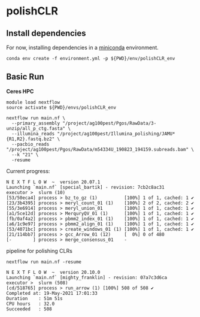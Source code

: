 # polishCLR

## Install dependencies

For now, installing dependencies in a [miniconda](https://docs.conda.io/en/latest/miniconda.html) environment.

```
conda env create -f environment.yml -p ${PWD}/env/polishCLR_env
```

## Basic Run

**Ceres HPC**

```
module load nextflow
source activate ${PWD}/envs/polishCLR_env

nextflow run main.nf \
  --primary_assembly "/project/ag100pest/Pgos/RawData/3-unzip/all_p_ctg.fasta" \
  --illumina_reads "/project/ag100pest/Illumina_polishing/JAMU*{R1,R2}.fastq.bz2" \
  --pacbio_reads "/project/ag100pest/Pgos/RawData/m54334U_190823_194159.subreads.bam" \
  --k "21" \
  -resume
```

Current progress:

```
N E X T F L O W  ~  version 20.07.1
Launching `main.nf` [special_bartik] - revision: 7cb2c8ac31
executor >  slurm (10)
[53/50eca4] process > bz_to_gz (1)          [100%] 1 of 1, cached: 1 ✔
[23/3b4395] process > meryl_count_01 (1)    [100%] 2 of 2, cached: 2 ✔
[55/3e6914] process > meryl_union_01        [100%] 1 of 1, cached: 1 ✔
[a1/5ce12d] process > MerquryQV_01 (1)      [100%] 1 of 1, cached: 1 ✔
[fb/0af4a2] process > pbmm2_index_01 (1)    [100%] 1 of 1, cached: 1 ✔
[a6/1c9e97] process > pbmm2_align_01 (1)    [100%] 1 of 1, cached: 1 ✔
[53/4071bc] process > create_windows_01 (1) [100%] 1 of 1, cached: 1 ✔
[21/114bb7] process > gcc_Arrow_01 (12)     [  0%] 0 of 480
[-        ] process > merge_consensus_01    -
```

pipeline for polishing CLRs

```
nextflow run main.nf -resume

N E X T F L O W  ~  version 20.10.0
Launching `main.nf` [mighty_franklin] - revision: 07a7c3d6ca
executor >  slurm (508)
[cd/518765] process > run_arrow (1) [100%] 508 of 508 ✔
Completed at: 19-May-2021 17:01:33
Duration    : 51m 51s
CPU hours   : 32.0
Succeeded   : 508
```
